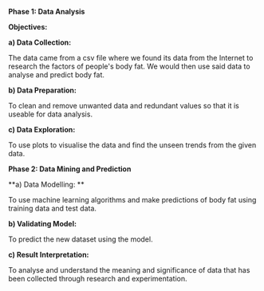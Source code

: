 **Phase 1: Data Analysis**

**Objectives:**

**a)	Data Collection:** 

The data came from a csv file where we found its data from the Internet to research the factors of people's body fat. We would then use said data to analyse and predict body fat.

**b)	Data Preparation:** 

To clean and remove unwanted data and redundant values so that it is useable for data analysis.

**c)	Data Exploration:** 

To use plots to visualise the data and find the unseen trends from the given data.

**Phase 2: Data Mining and Prediction** 

**a)	Data Modelling: **

To use machine learning algorithms and make predictions of body fat using training data and test data.

**b)	Validating Model:** 

To predict the new dataset using the model.

**c)	Result Interpretation:** 

To analyse and understand the meaning and significance of data that has been collected through research and experimentation.
